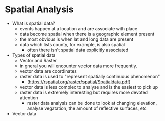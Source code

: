 # Spatial Analysis

* What is spatial data?
  - events happen at a location and are associate with place
  - data become spatial when there is a geographic element present
  - the most obvious is when lat and long data are present
  - data which lists county, for example, is also spatial
    - often there isn't spatial data explicitly associated
* Types of spatial data
  - Vector and Raster
  - in gneral you will encounter vector data more frequently. 
  - vector data are coordinates
  - raster data is used to "represent spatially continuous phenomenon"
    - (https://rspatial.org/raster/spatial/Spatialdata.pdf)
  - vector data is less complex to analyse and is the easiest to pick up
  - raster data is extremely interesting but requires more devoted attention
    - raster data analysis can be done to look at changing elevation, analyse vegatation, the amount of reflective surfaces, etc
* Vector data
